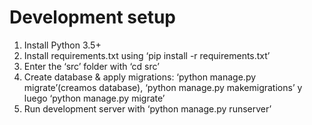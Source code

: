 # Development setup

1. Install Python 3.5+
2. Install requirements.txt using ‘pip install -r requirements.txt’
3. Enter the ‘src’ folder with ‘cd src’
4. Create database & apply migrations: ‘python manage.py migrate’(creamos database),
   ‘python manage.py makemigrations’ y luego ‘python manage.py migrate’
5. Run development server with ‘python manage.py runserver’